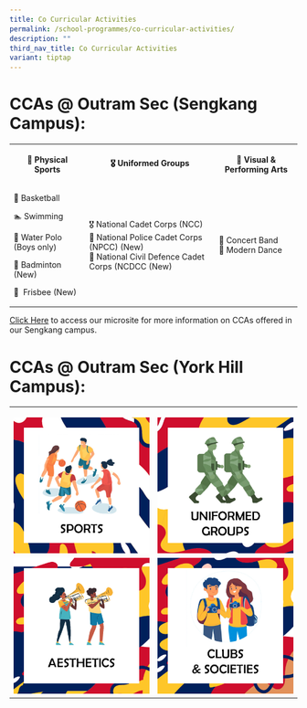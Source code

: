 ```yaml
---
title: Co Curricular Activities
permalink: /school-programmes/co-curricular-activities/
description: ""
third_nav_title: Co Curricular Activities
variant: tiptap
---
```

<h1><strong>CCAs @ Outram Sec (Sengkang Campus):</strong></h1>
<table style="minWidth: 75px">
<colgroup>
<col>
<col>
<col>
</colgroup>
<tbody>
<tr>
<th rowspan="1" colspan="1">
<p>🏀 Physical Sports</p>
</th>
<th rowspan="1" colspan="1">
<p>🎖️ Uniformed Groups</p>
</th>
<th rowspan="1" colspan="1">
<p>🎼 Visual &amp; Performing Arts</p>
</th>
</tr>
<tr>
<td rowspan="1" colspan="1">
<p>🏀 Basketball&nbsp;</p>
<p>🏊 Swimming</p>
<p>🤽 Water Polo (Boys only)</p>
<p>🏸 Badminton (New)</p>
<p>🥏&nbsp; Frisbee (New)</p>
</td>
<td rowspan="1" colspan="1">
<p>🎖️ National Cadet Corps (NCC)
<br>🚓 National Police Cadet Corps (NPCC) (New)
<br>🚒 National Civil Defence Cadet Corps (NCDCC (New)</p>
</td>
<td rowspan="1" colspan="1">
<p>🎺 Concert Band
<br>💃 Modern Dance</p>
</td>
</tr>
</tbody>
</table>
<p><a href="https://sites.google.com/moe.edu.sg/ossopenhouse/our-journey-forward/co-curricular-activities?authuser=0" rel="noopener nofollow" target="_blank">Click Here</a> to
access our microsite for more information on CCAs offered in our Sengkang
campus.</p>
<p></p>
<p></p>
<p></p>
<h3></h3>
<p></p>
<h3></h3>
<p></p>
<p></p>
<h1><strong>CCAs @ Outram Sec (York Hill Campus):</strong></h1>
<table style="minWidth: 50px">
<colgroup>
<col>
<col>
</colgroup>
<tbody>
<tr>
<th rowspan="1" colspan="1">
<p></p><a class="isomer-image-wrapper" href="https://www.outramsec.moe.edu.sg/school-programmes/Co-Curricular-Activities/Sports/"><img style="width: 100%" height="auto" width="100%" alt="" src="/images/CCA_Tiles_Sports1B.jpg"></a>
</th>
<th rowspan="1" colspan="1">
<p></p><a class="isomer-image-wrapper" href="https://www.outramsec.moe.edu.sg/school-programmes/Co-Curricular-Activities/Uniformed-Groups/"><img style="width: 100%" height="auto" width="100%" alt="" src="/images/CCA_Tiles_UGB.jpg"></a>
</th>
</tr>
<tr>
<td rowspan="1" colspan="1"><a class="isomer-image-wrapper" href="https://www.outramsec.moe.edu.sg/school-programmes/Co-Curricular-Activities/Aesthetics/"><img style="width: 100%" height="auto" width="100%" alt="" src="/images/CCA_Tiles_AESTHETICS1B.jpg"></a>
</td>
<td rowspan="1" colspan="1"><a class="isomer-image-wrapper" href="https://www.outramsec.moe.edu.sg/school-programmes/co-curricular-activities/clubs-and-societies/"><img style="width: 100%" height="auto" width="100%" alt="" src="/images/CCA_Tiles_clubsSocB.jpg"></a>
</td>
</tr>
</tbody>
</table>
<p></p>
<p></p>